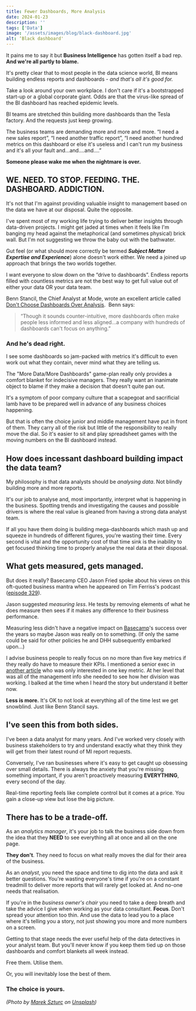 ```yaml
---
title: Fewer Dashboards, More Analysis
date: 2024-01-23
description: ''
tags: ['Data']
image: '/assets/images/blog/black-dashboard.jpg'
alt: ‘Black dashboard'
---
```

It pains me to say it but **Business Intelligence** has gotten itself a bad rep. **And we're all partly to blame.**

It's pretty clear that to most people in the data science world, BI means building endless reports and dashboards - _and that's all it's good for._

Take a look around your own workplace. I don't care if it's a bootstrapped start-up or a global corporate giant. Odds are that the virus-like spread of the BI dashboard has reached epidemic levels.

BI teams are stretched thin building more dashboards than the Tesla factory. And the requests just keep growing.

The business teams are demanding more and more and more. “I need a new sales report”, “I need another traffic report”, “I need another hundred metrics on this dashboard or else it's useless and I can't run my business and it's all your fault and...and….and….”

**Someone please wake me when the nightmare is over.**

## WE. NEED. TO STOP. FEEDING. THE. DASHBOARD. ADDICTION.

It's not that I'm against providing valuable insight to management based on the data we have at our disposal. Quite the opposite.

I've spent most of my working life trying to deliver better insights through data-driven projects. I might get jaded at times when it feels like I'm banging my head against the metaphorical (and sometimes physical) brick wall. But I'm not suggesting we throw the baby out with the bathwater.

Gut feel (or what should more correctly be termed _**Subject Matter Expertise and Experience**_) alone doesn't work either. We need a joined up approach that brings the two worlds together.

I want everyone to slow down on the “drive to dashboards”. Endless reports filled with countless metrics are not the best way to get full value out of either your data OR your data team.

Benn Stancil, the Chief Analyst at Mode, wrote an excellent article called [Don't Choose Dashboards Over Analysis](https://blog.modeanalytics.com/dont-choose-dashboards/).  Benn says:

> “Though it sounds counter-intuitive, more dashboards often make people less informed and less aligned&#8230;a company with hundreds of dashboards can't focus on anything.”

### **And he's dead right.**

I see some dashboards so jam-packed with metrics it's difficult to even work out what they contain, never mind what they are telling us.

The "More Data/More Dashboards" game-plan really only provides a comfort blanket for indecisive managers. They really want an inanimate object to blame if they make a decision that doesn't quite pan out.

It's a symptom of poor company culture that a scapegoat and sacrificial lamb have to be prepared well in advance of any business choices happening.

But that is often the choice junior and middle management have put in front of them. They carry all of the risk but little of the responsibility to really move the dial. So it's easier to sit and play spreadsheet games with the moving numbers on the BI dashboard instead.

## How does incessant dashboard building impact the data team?

My philosophy is that data analysts should be _analysing data_. Not blindly building more and more reports.

It's our job to analyse and, most importantly, interpret what is happening in the business. Spotting trends and investigating the causes and possible drivers is where the real value is gleaned from having a strong data analyst team.

If all you have them doing is building mega-dashboards which mash up and squeeze in hundreds of different figures, you're wasting their time. Every second is vital and the opportunity cost of that time sink is the inability to get focused thinking time to properly analyse the real data at their disposal.

## What gets measured, gets managed.

But does it really? Basecamp CEO Jason Fried spoke about his views on this oft-quoted business mantra when he appeared on Tim Ferriss's podcast ([episode 329](https://pca.st/z9ZM)).

Jason suggested _measuring less_. He tests by removing elements of what he does measure then sees if it makes any difference to their business performance.

Measuring less didn't have a negative impact on [Basecamp](https://basecamp.com)'s success over the years so maybe Jason was really on to something. (If only the same could be said for other policies he and DHH subsequently embarked upon...)

I advise business people to really focus on no more than five key metrics if they really do have to measure their KPIs. I mentioned a senior exec in [another article](/picking-your-big-5-kpis-to-measure-corporate-business-success/) who was only interested in one key metric. At her level that was all of the management info she needed to see how her division was working. I balked at the time when I heard the story but understand it better now.

**Less is more.** It's OK to not look at everything all of the time lest we get snowblind. Just like Benn Stancil says.

## I've seen this from both sides.

I've been a data analyst for many years. And I've worked very closely with business stakeholders to try and understand exactly what they think they will get from their latest round of MI report requests.

Conversely, I've ran businesses where it's easy to get caught up obsessing over small details. There is always the anxiety that you're missing something important, if you aren't proactively measuring **EVERYTHING**, every second of the day.

Real-time reporting feels like complete control but it comes at a price. You gain a close-up view but lose the big picture.

## There has to be a trade-off.

As an _analytics manager_, it's your job to talk the business side down from the idea that they **NEED** to see everything all at once and all on the one page.

**They don't**. They need to focus on what really moves the dial for their area of the business.

As an _analyst_, you need the space and time to dig into the data and ask it better questions. You're wasting everyone's time if you're on a constant treadmill to deliver more reports that will rarely get looked at. And no-one needs that realisation.

If you're in the _business owner's chair_ you need to take a deep breath and take the advice I give when working as your data consultant. **Focus**. Don't spread your attention too thin. And use the data to lead you to a place where it's telling you a story, not just showing you more and more numbers on a screen.

Getting to that stage needs the ever useful help of the data detectives in your analyst team. But you'll never know if you keep them tied up on those dashboards and comfort blankets all week instead.

Free them. Utilise them.

Or, you will inevitably lose the best of them.

### **The choice is yours.**

_(Photo by [Marek Szturc][2] on [Unsplash][3])_

 [2]: https://unsplash.com/photos/ttqUsX1G3aE?utm_source=unsplash&utm_medium=referral&utm_content=creditCopyText
 [3]: https://unsplash.com/search/photos/dashboard?utm_source=unsplash&utm_medium=referral&utm_content=creditCopyText